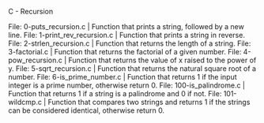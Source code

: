 C - Recursion

File: 0-puts_recursion.c | Function that prints a string, followed by a new line.
File: 1-print_rev_recursion.c | Function that prints a string in reverse.
File: 2-strlen_recursion.c | Function that returns the length of a string.
File: 3-factorial.c | Function that returns the factorial of a given number.
File: 4-pow_recursion.c | Function that returns the value of x raised to the power of y.
File: 5-sqrt_recursion.c | Function that returns the natural square root of a number.
File: 6-is_prime_number.c | Function that returns 1 if the input integer is a prime number, otherwise return 0.
File: 100-is_palindrome.c | Function that returns 1 if a string is a palindrome and 0 if not.
File: 101-wildcmp.c | Function that compares two strings and returns 1 if the strings can be considered identical, otherwise return 0.
